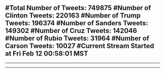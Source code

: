 #Total Number of Tweets: 749875 
#Number of Clinton Tweets: 220163
#Number of Trump Tweets: 196374
#Number of Sanders Tweets: 149302
#Number of Cruz Tweets: 142046
#Number of Rubio Tweets: 31964
#Number of Carson Tweets: 10027
#Current Stream Started at Fri Feb 12 00:58:01 MST
---
---
---

